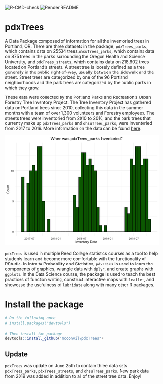 
![R-CMD-check](https://github.com/mcconvil/pdxTrees/workflows/R-CMD-check/badge.svg)
![Render
README](https://github.com/mcconvil/pdxTrees/workflows/Render%20README/badge.svg)

# pdxTrees

A Data Package composed of information for all the inventoried trees in
Portland, OR. There are three datasets in the package, `pdxTrees_parks`,
which contains data on 25534 trees,`ohsuTrees_parks`, which contains
data on 875 trees in the parks surrounding the Oregon Health and Science
University, and `pdxTrees_streets`, which contains data on 218,602 trees
located on Portland’s streets. A street tree is loosely defined as a
tree generally in the public right-of-way, usually between the sidewalk
and the street. Street trees are categorized by one of the 96 Portland
neighborhoods and the park trees are categorized by the public parks in
which they grow.

These data were collected by the Portland Parks and Recreation’s Urban
Forestry Tree Inventory Project. The Tree Inventory Project has gathered
data on Portland trees since 2010, collecting this data in the summer
months with a team of over 1,300 volunteers and Forestry employees. The
streets trees were inventoried from 2010 to 2016, and the park trees
that currently make up `pdxTrees_parks` and `ohsuTrees_parks`, were
inventoried from 2017 to 2019. More information on the data can be found
[here](https://www.portlandoregon.gov/parks/article/501565).

![](README_files/figure-gfm/unnamed-chunk-2-1.png)<!-- -->

`pdxTrees` is used in multiple Reed College statistics courses as a tool
to help students learn and become more comfortable with the
functionality of RStudio. In Intro to Probability and Statistics,
`pdxTrees` is used to learn the components of graphics, wrangle data
with `dplyr`, and create graphs with `ggplot2`. In the Data Science
course, the package is used to teach the best practices of function
writing, construct interactive maps with `leaflet`, and showcase the
usefulness of `lubridate` along with many other R packages.

# Install the package

``` r
# Do the following once
# install.packages("devtools")

# Then install the package
devtools::install_github("mcconvil/pdxTrees")
```

## Update

`pdxTrees` was update on June 25th to contain three data sets
`pdxTrees_parks`, `pdxTrees_streets`, and `ohsuTrees_parks`. New park
data from 2019 was added in addition to all of the street tree data.
Enjoy\!
